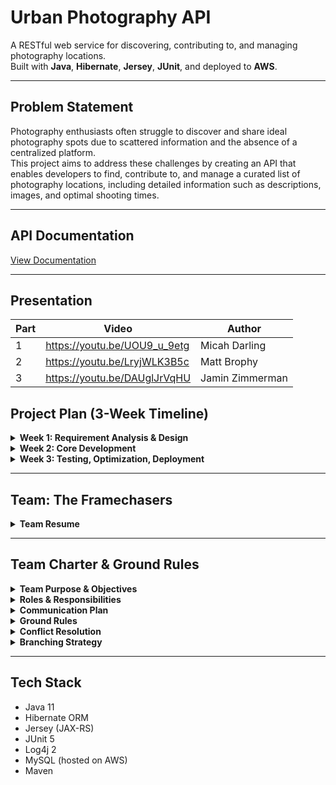 # Urban Photography API
A RESTful web service for discovering, contributing to, and managing photography locations.  
Built with **Java**, **Hibernate**, **Jersey**, **JUnit**, and deployed to **AWS**.

---

## Problem Statement
Photography enthusiasts often struggle to discover and share ideal photography spots due to scattered information and the absence of a centralized platform.  
This project aims to address these challenges by creating an API that enables developers to find, contribute to, and manage a curated list of photography locations, including detailed information such as descriptions, images, and optimal shooting times.

---

## API Documentation

[View Documentation](apiDocumentation.md)

---

## Presentation
|Part|Video| Author        |
|--|--|---------------|
|1|https://youtu.be/UOU9_u_9etg| Micah Darling |
|2|https://youtu.be/LryjWLK3B5c| Matt Brophy   |
|3|https://youtu.be/DAUglJrVqHU| Jamin Zimmerman|

## Project Plan (3-Week Timeline)

<details>
<summary><strong>Week 1: Requirement Analysis & Design</strong></summary>

- [X] Finalize API functionality and endpoints (GET, POST, PUT, DELETE)
- [ ] Design the database schema for Location model using Hibernate
- [ ] Set up Maven structure and dependencies (Hibernate, Log4j, JUnit, gitIgnore, Persistence package with classes Database, PropertiesLoader, GenericDao)
- [ ] Configure AWS for DB hosting - Matt will ask Paula
- [X] Assign tasks and roles
- [ ] Create Location and Coordinate entities - Micah
- [ ] Map entities to database via hibernate - Micah
- [ ] Setup API endpoint service shells '/services' & '/locations' shells for our URI endpoints

**Deliverables**:
- Codebase setup
- API design
- AWS DB connection
- Planning doc with milestones
</details>

<details>
<summary><strong>Week 2: Core Development</strong></summary>

- Implement CRUD endpoints with Hibernate
- Configure Log4j for logging
- Write internal unit tests with JUnit
- Code documentation and comments

**Deliverables**:
- Functional REST API
- Logging support
- In-progress code documentation
</details>

<details>
<summary><strong>Week 3: Testing, Optimization, Deployment</strong></summary>

- Write full JUnit tests (including edge cases)
- Deploy to AWS
- Write user + developer documentation

**Deliverables**:
- Fully tested API
- AWS deployment
- Polished documentation
</details>

---

## Team: The Framechasers

<details>
<summary><strong>Team Resume</strong></summary>

**Jamin Zimmerman**  
Sheboygan, WI  
Java, GitHub, JS, debugging  
UW-Stout & MATC  
Clean code & collaboration  
Rock climbing, sports, music

---

**Micah Darling**  
Sun Prairie, WI  
Java, OOP, front-end  
UW-Platteville & Madison College  
Creative problem solver  
Hiking, board games, hockey

---

**Alperen Ozelce**  
Izmir, Türkiye  
Java, full stack  
Political Science @ MCBU  
Curious & quick learner  
Photography, swimming

---

**Matt Brophy**  
Rhinelander, WI  
Java, SQL, HTML/CSS  
Madison College  
Project management pro  
BBQ master, charcuterie fan
</details>

---

## Team Charter & Ground Rules

<details>
<summary><strong>Team Purpose & Objectives</strong></summary>

**Purpose**:
- Build a public-facing web service
- Document it well
- Showcase a polished team portfolio

**Objectives**:
- CRUD REST API
- Final presentation
- Weekly logs & GitHub repo
- Project plan with timeline
</details>

<details>
<summary><strong>Roles & Responsibilities</strong></summary>

| Role            | Assigned To       | Responsibilities              |
|-----------------|-------------------|-------------------------------|
| Coordinator     | Alperen Ozelce    | Coordinate team meetings      |
| Meeting Leader  | Jamin Zimmerman   | Lead team meetings            |
| Scribe          | Matt Brophy       | Document & submit minutes     |
| Repo Manager    | Micah Darling     | Create & manage GitHub repo   |
</details>

<details>
<summary><strong>Communication Plan</strong></summary>

- **Slack** for daily communication
- **Teams** for weekly meetings (Wednesday @ 4:30 PM)
- Slack used for team and instructor updates
</details>

<details>
<summary><strong>Ground Rules</strong></summary>

- Everyone contributes
- Attend weekly meetings (or provide an update)
- Meet deadlines
- Communicate when stuck
- Provide respectful, constructive feedback
</details>

<details>
<summary><strong>Conflict Resolution</strong></summary>

- Use team vote to resolve disputes
- Seek mutual understanding
- Escalate to instructor if needed
- If team member is unresponsive for 48+ hours, and team has tried to contact at least 3 times, the team will let the instructor know and pick up any assigned work we feel is crucial.
</details>

<details>
<summary><strong>Branching Strategy</strong></summary>

- Follow Java best practices
- Branch by feature
- Pull requests will be noted in Slack when they are ready and anyone will pick them up
- Merge Main branch into your own branch before pushing for code review

</details>

---

## Tech Stack
- Java 11
- Hibernate ORM
- Jersey (JAX-RS)
- JUnit 5
- Log4j 2
- MySQL (hosted on AWS)
- Maven  
